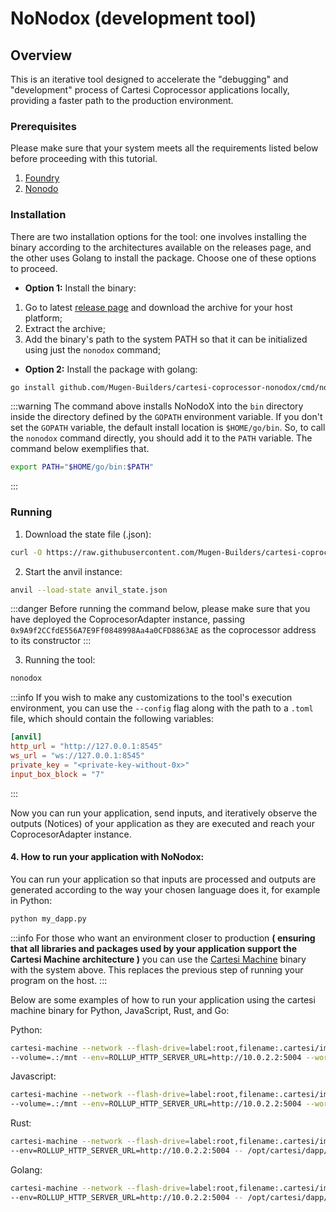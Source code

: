 # NoNodox (development tool)

## Overview

This is an iterative tool designed to accelerate the "debugging" and "development" process of Cartesi Coprocessor applications locally, providing a faster path to the production environment.

### Prerequisites

Please make sure that your system meets all the requirements listed below before proceeding with this tutorial.

1. [Foundry](https://book.getfoundry.sh/getting-started/installation)
3. [Nonodo](https://github.com/Calindra/nonodo?tab=readme-ov-file#installation)

### Installation

There are two installation options for the tool: one involves installing the binary according to the architectures available on the releases page, and the other uses Golang to install the package. Choose one of these options to proceed.

- **Option 1:** Install the binary:

1. Go to latest [release page](https://github.com/Mugen-Builders/cartesi-coprocessor-nonodox/releases) and download the archive for your host platform;
2. Extract the archive;
3. Add the binary's path to the system PATH so that it can be initialized using just the `nonodox` command;

- **Option 2:** Install the package with golang:

```sh
go install github.com/Mugen-Builders/cartesi-coprocessor-nonodox/cmd/nonodox@latest
```

:::warning
The command above installs NoNodoX into the `bin` directory inside the directory defined by the `GOPATH` environment variable.
If you don't set the `GOPATH` variable, the default install location is `$HOME/go/bin`.
So, to call the `nonodox` command directly, you should add it to the `PATH` variable.
The command below exemplifies that.
 
```sh
export PATH="$HOME/go/bin:$PATH"
```
:::

### Running

1. Download the state file (.json):

```bash
curl -O https://raw.githubusercontent.com/Mugen-Builders/cartesi-coprocessor-nonodox/refs/heads/main/anvil_state.json
```

2. Start the anvil instance:

```sh
anvil --load-state anvil_state.json
```

:::danger
Before running the command below, please make sure that you have deployed the CoprocesorAdapter instance, passing `0x9A9f2CCfdE556A7E9Ff0848998Aa4a0CFD8863AE` as the coprocessor address to its constructor
:::

3. Running the tool:

```sh
nonodox
```

:::info
If you wish to make any customizations to the tool's execution environment, you can use the `--config` flag along with the path to a `.toml` file, which should contain the following variables:

```toml
[anvil]
http_url = "http://127.0.0.1:8545"
ws_url = "ws://127.0.0.1:8545"
private_key = "<private-key-without-0x>" 
input_box_block = "7"
```
:::

Now you can run your application, send inputs, and iteratively observe the outputs (Notices) of your application as they are executed and reach your CoprocesorAdapter instance.

#### 4. How to run your application with NoNodox:

You can run your application so that inputs are processed and outputs are generated according to the way your chosen language does it, for example in Python:

```bash
python my_dapp.py
```

:::info
For those who want an environment closer to production **( ensuring that all libraries and packages used by your application support the Cartesi Machine architecture )** you can use the [Cartesi Machine](https://github.com/edubart/cartesi-machine-everywhere) binary with the system above. This replaces the previous step of running your program on the host.
:::

Below are some examples of how to run your application using the cartesi machine binary for Python, JavaScript, Rust, and Go:

Python:

```bash
cartesi-machine --network --flash-drive=label:root,filename:.cartesi/image.ext2 \
--volume=.:/mnt --env=ROLLUP_HTTP_SERVER_URL=http://10.0.2.2:5004 --workdir=/mnt -- python dapp.py
```

Javascript:

```bash
cartesi-machine --network --flash-drive=label:root,filename:.cartesi/image.ext2 \
--volume=.:/mnt --env=ROLLUP_HTTP_SERVER_URL=http://10.0.2.2:5004 --workdir=/opt/cartesi/dapp -- node index
```

Rust:

```bash
cartesi-machine --network --flash-drive=label:root,filename:.cartesi/image.ext2 \
--env=ROLLUP_HTTP_SERVER_URL=http://10.0.2.2:5004 -- /opt/cartesi/dapp/dapp
```

Golang:

```bash
cartesi-machine --network --flash-drive=label:root,filename:.cartesi/image.ext2 \
--env=ROLLUP_HTTP_SERVER_URL=http://10.0.2.2:5004 -- /opt/cartesi/dapp/dapp
```